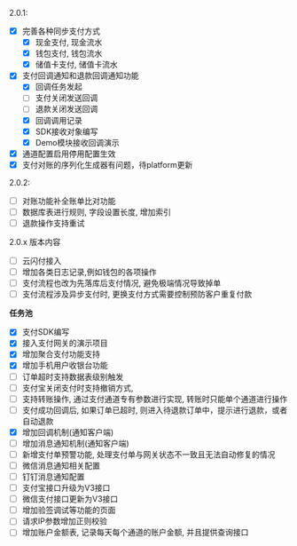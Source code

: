 2.0.1:
- [x] 完善各种同步支付方式
  - [x] 现金支付, 现金流水
  - [x] 钱包支付, 钱包流水
  - [x] 储值卡支付, 储值卡流水
- [x] 支付回调通知和退款回调通知功能
  - [x] 回调任务发起
  - [ ] 支付关闭发送回调
  - [ ] 退款关闭发送回调
  - [x] 回调调用记录
  - [x] SDK接收对象编写
  - [x] Demo模块接收回调演示
- [x] 通道配置启用停用配置生效
- [x] 支付对账的序列化生成器有问题，待platform更新

2.0.2:
- [ ] 对账功能补全账单比对功能
- [ ] 数据库表进行规则, 字段设置长度, 增加索引
- [ ] 退款操作支持重试
 
2.0.x 版本内容
- [ ] 云闪付接入
- [ ] 增加各类日志记录,例如钱包的各项操作
- [ ] 支付流程也改为先落库后支付情况, 避免极端情况导致掉单
- [ ] 支付流程涉及异步支付时, 更换支付方式需要控制预防客户重复付款

**任务池**
- [x] 支付SDK编写
- [x] 接入支付网关的演示项目
- [x] 增加聚合支付功能支持
- [x] 增加手机用户收银台功能
- [ ] 订单超时支持数据表级别触发
- [ ] 支付宝关闭支付时支持撤销方式,
- [ ] 支持转账操作, 通过支付通道专有参数进行实现, 转账时只能单个通道进行操作
- [ ] 支付成功回调后, 如果订单已超时, 则进入待退款订单中，提示进行退款，或者自动退款
- [x] 增加回调机制(通知客户端)
- [ ] 增加消息通知机制(通知客户端)
- [ ] 新增支付单预警功能, 处理支付单与网关状态不一致且无法自动修复的情况
- [ ] 微信消息通知相关配置
- [ ] 钉钉消息通知配置
- [ ] 支付宝接口升级为V3接口
- [ ] 微信支付接口更新为V3接口
- [ ] 增加验签调试等功能的页面
- [ ] 请求IP参数增加正则校验
- [ ] 增加账户金额表, 记录每天每个通道的账户金额, 并且提供查询接口
